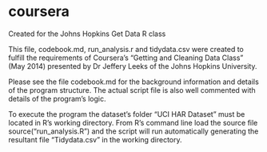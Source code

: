 coursera
========
Created for the Johns Hopkins Get Data R class

This file, codebook.md, run_analysis.r and tidydata.csv were created to fulfill the requirements of Coursera’s “Getting and Cleaning Data Class” (May 2014) presented by Dr Jeffery Leeks of the Johns Hopkins University.

Please see the file codebook.md for the background information and details of the program structure.  The actual script file is also well commented with details of the program’s logic.

To execute the program the dataset’s folder “UCI HAR Dataset” must be located in R’s working directory.  From R’s command line load the source file source(“run_analysis.R”) and the script will run automatically generating the resultant file “Tidydata.csv” in the working directory.
